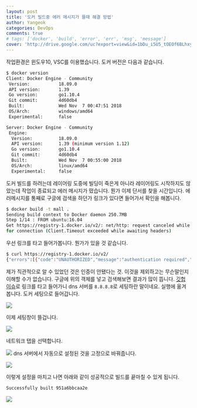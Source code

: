 ```yaml
---
layout: post
title: '도커 빌드중 에러 메시지가 뜰때 해결 방법'
author: Yangeok
categories: DevOps
comments: true
# tags: ['docker', 'build', 'error', 'err', 'msg', 'message']
cover: 'http://drive.google.com/uc?export=view&id=1bDu_i5U5_tOEOf6BLhxy4p1H4mAZnq2A'
---
```


작업환경은 윈도우10, VSC를 이용했습니다. 도커 버전은 다음과 같습니다.

```sh
$ docker version
Client: Docker Engine - Community
 Version:           18.09.0
 API version:       1.39
 Go version:        go1.10.4
 Git commit:        4d60db4
 Built:             Wed Nov  7 00:47:51 2018
 OS/Arch:           windows/amd64
 Experimental:      false

Server: Docker Engine - Community
 Engine:
  Version:          18.09.0
  API version:      1.39 (minimum version 1.12)
  Go version:       go1.10.4
  Git commit:       4d60db4
  Built:            Wed Nov  7 00:55:00 2018
  OS/Arch:          linux/amd64
  Experimental:     false
```

도커 빌드를 하려는데 레이어링 도중에 빌딩이 죽은게 아니라 레이어링도 시작하지도 않았는데 작업이 종료되고 에러 메시지가 떴습니다. 뭔가 이제 단서를 찾을 시간입니다. 에러메시지를 통째로 구글에 검색을 하던가 링크가 있다면 들어가서 확인을 해봅니다.

```sh
$ docker build -t mall .
Sending build context to Docker daemon 250.7MB
Step 1/14 : FROM ubuntu:16.04
Get https://registry-1.docker.io/v2/: net/http: request canceled while waiting
for connection (Client.Timeout exceeded while awaiting headers)
```

우선 링크를 타고 들어가봅니다. 뭔가가 있을 것 같습니다.

```sh
$ curl https://registry-1.docker.io/v2/
{"errors":[{"code":"UNAUTHORIZED","message":"authentication required","detail":null}]}
```

제가 직관적으로 알 수 있었던 것은 인증이 안됐다는 것. 이것을 제외하고는 무슨말인지 이해할 수가 없습니다. 구글에 위의 객체를 넣고 검색해보면 결과가 많이 뜹니다. [깃헙 이슈](https://github.com/moby/moby/issues/32270)로 링크를 타고 들어가니 dns 서버를 `8.8.8.8`로 세팅하란 말이네요. 실행에 옮겨봅니다. 도커 세팅으로 들어갑니다.

![](http://drive.google.com/uc?export=view&id=1gfXaMhpUU8BGXHipijHuS0f0qCHypeqH)

이제 세팅창이 뜰겁니다.

![](http://drive.google.com/uc?export=view&id=1BqdRMDiXvZWtV1KEjlzP8Yu_dWNKsPcx)

네트워크 탭을 선택합니다.

![](http://drive.google.com/uc?export=view&id=1N0ENFr0INh0rHUNMaMrGEbLWL-J3Mk-M)
dns 서버에서 자동으로 설정된 것을 고정으로 바꿔줍니다.

![](http://drive.google.com/uc?export=view&id=10568bxiYktElkABHrGfByt8Lvn9-f5sA)

이렇게 설정을 마치고 나면 아래와 같이 성공적으로 빌드를 끝마칠 수 있게 됩니다.

```sh
Successfully built 951a6bbcaa2e
```

![](http://www.hkn24.com/news/photo/201103/69193_61042_320.jpg)
